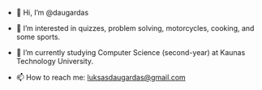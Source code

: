 - 👋 Hi, I’m @daugardas
- 👀 I’m interested in quizzes, problem solving, motorcycles, cooking, and some sports.
- 🌱 I’m currently studying Computer Science (second-year) at Kaunas Technology University.

- 📫 How to reach me: luksasdaugardas@gmail.com

